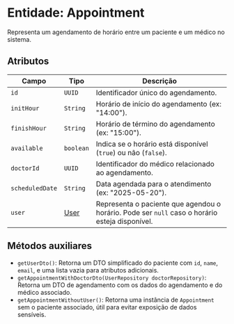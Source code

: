 <h1>Entidade: Appointment</h1>
<p>Representa um agendamento de horário entre um paciente e um médico no sistema.</p>

<h2>Atributos</h2>
<table>
  <thead>
    <tr>
      <th>Campo</th>
      <th>Tipo</th>
      <th>Descrição</th>
    </tr>
  </thead>
  <tbody>
    <tr>
      <td><code>id</code></td>
      <td><code>UUID</code></td>
      <td>Identificador único do agendamento.</td>
    </tr>
    <tr>
      <td><code>initHour</code></td>
      <td><code>String</code></td>
      <td>Horário de início do agendamento (ex: "14:00").</td>
    </tr>
    <tr>
      <td><code>finishHour</code></td>
      <td><code>String</code></td>
      <td>Horário de término do agendamento (ex: "15:00").</td>
    </tr>
    <tr>
      <td><code>available</code></td>
      <td><code>boolean</code></td>
      <td>Indica se o horário está disponível (<code>true</code>) ou não (<code>false</code>).</td>
    </tr>
    <tr>
      <td><code>doctorId</code></td>
      <td><code>UUID</code></td>
      <td>Identificador do médico relacionado ao agendamento.</td>
    </tr>
    <tr>
      <td><code>scheduledDate</code></td>
      <td><code>String</code></td>
      <td>Data agendada para o atendimento (ex: "2025-05-20").</td>
    </tr>
    <tr>
      <td><code>user</code></td>
      <td><a href="https://github.com/EricksonLOOP/DoctorProject/blob/main/backend/src/main/java/org/edev/doctorappbackend/Doc/ModulesDoc/UserDoc/UserEntityDoc.md">User</a></td>
      <td>Representa o paciente que agendou o horário. Pode ser <code>null</code> caso o horário esteja disponível.</td>
    </tr>
  </tbody>
</table>

<h2>Métodos auxiliares</h2>
<ul>
  <li><code>getUserDto()</code>: Retorna um DTO simplificado do paciente com <code>id</code>, <code>name</code>, <code>email</code>, e uma lista vazia para atributos adicionais.</li>
  <li><code>getAppointmentWithDoctorDto(UserRepository doctorRepository)</code>: Retorna um DTO de agendamento com os dados do agendamento e do médico associado.</li>
  <li><code>getAppointmentWithoutUser()</code>: Retorna uma instância de <code>Appointment</code> sem o paciente associado, útil para evitar exposição de dados sensíveis.</li>
</ul>
